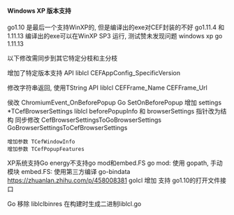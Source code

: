 #### Windows XP 版本支持


go1.10 是最后一个支持WinXP的, 但是编译出的exe对CEF封装的不好
go1.11.4 和1.11.13 编译出的exe可以在WinXP SP3 运行, 测试赞未发现问题
windows xp go 1.11.13 

以下修改需同步到其它特定分枝和主分枝

增加了特定版本支持 API
liblcl
    CEFAppConfig_SpecificVersion

修改字符串返回, 使用TString API
liblcl
    CEFFrame_Name
    CEFFrame_Url

侯改 ChromiumEvent_OnBeforePopup
Go
    SetOnBeforePopup 增加 settings *TCefBrowserSettings
liblcl
    beforePopupInfo 和 browserSettings 指针改为结构
    同步修改
    CefBrowserSettingsToGoBrowserSettings
    GoBrowserSettingsToCefBrowserSettings

    增加参数 TCefWindowInfo 
    增加参数 TCefPopupFeatures



XP系统支持Go energy不支持go mod和embed.FS
go mod: 使用 gopath, 手动模块
embed.FS: 使用第三方编译 go-bindata https://zhuanlan.zhihu.com/p/458008381
golcl 增加 支持 go1.10的打开文件接口


Go
  移除 liblclbinres 在构建时生成二进制liblcl.go 